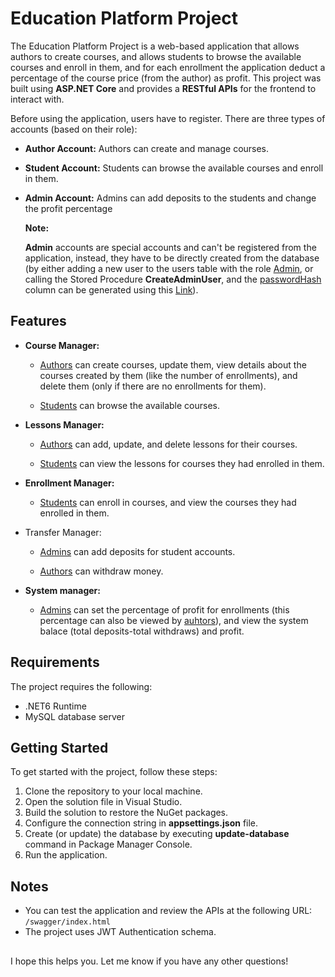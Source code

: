 # Education Platform Project

The Education Platform Project is a web-based application that allows authors to create courses, and allows students to browse the available courses and enroll in them, and for each enrollment the application deduct a percentage of the course price (from the author) as profit. This project was built using **ASP.NET Core** and provides a **RESTful APIs** for the frontend to interact with.

Before using the application, users have to register.
There are three types of accounts (based on their role):

- **Author Account:** Authors can create and manage courses.
- **Student Account:** Students can browse the available courses and enroll in them.
- **Admin Account:** Admins can add deposits to the students and change the profit percentage

  **Note:**

  **Admin** accounts are special accounts and can't be registered from the application, instead, they have to be directly created from the database (by either adding a new user to the users table with the role <ins>Admin</ins>, or calling the Stored Procedure **CreateAdminUser**, and the <ins>passwordHash</ins> column can be generated using this [Link](https://bcrypt.online/)).

## Features

- **Course Manager:**

  - <ins>Authors</ins> can create courses, update them, view details about the courses created by them (like the number of enrollments), and delete them (only if there are no enrollments for them).

  - <ins>Students</ins> can browse the available courses.

* **Lessons Manager:**

  - <ins>Authors</ins> can add, update, and delete lessons for their courses.

  - <ins>Students</ins> can view the lessons for courses they had enrolled in them.

* **Enrollment Manager:**

  - <ins>Students</ins> can enroll in courses, and view the courses they had enrolled in them.

* Transfer Manager:

  - <ins>Admins</ins> can add deposits for student accounts.

  - <ins>Authors</ins> can withdraw money.

* **System manager:**
  - <ins>Admins</ins> can set the percentage of profit for enrollments (this percentage can also be viewed by <ins>auhtors</ins>), and view the system balace (total deposits-total withdraws) and profit.

## Requirements

The project requires the following:

- .NET6 Runtime
- MySQL database server

## Getting Started

To get started with the project, follow these steps:

1. Clone the repository to your local machine.
2. Open the solution file in Visual Studio.
3. Build the solution to restore the NuGet packages.
4. Configure the connection string in **appsettings.json** file.
5. Create (or update) the database by executing **update-database** command in Package Manager Console.
6. Run the application.

## Notes

- You can test the application and review the APIs at the following URL: `/swagger/index.html`
- The project uses JWT Authentication schema.

##

I hope this helps you. Let me know if you have any other questions!
